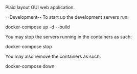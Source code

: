 Plaid layout GUI web application.

--Development--
To start up the development servers run:

docker-compose up -d --build

You may stop the servers running in the containers as such:

docker-compose stop

You may also remove the containers as such:

docker-compose down

